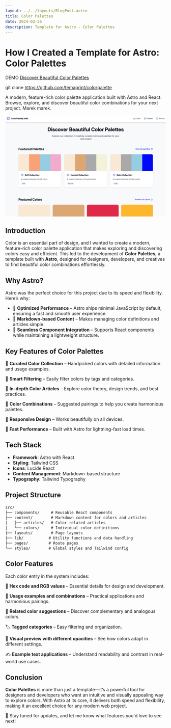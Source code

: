 ```yaml
---
layout: ../../layouts/BlogPost.astro
title: Color Palettes
date: 2024-03-26
description: Template for Astro - Color Palettes
---
```


# How I Created a Template for Astro: Color Palettes
DEMO [Discover Beautiful Color Palettes](https://colorpalette.wiki/)

git clone https://github.com/temaprint/colorpalette

A modern, feature-rich color palette application built with Astro and React. Browse, explore, and discover beautiful color combinations for your next project. Marek marek.





![Color Palettes Preview](https://github.com/temaprint/colorpalette/raw/main/public/colorpalette.png)

## Introduction

Color is an essential part of design, and I wanted to create a modern, feature-rich color palette application that makes exploring and discovering colors easy and efficient. This led to the development of **Color Palettes**, a template built with **Astro**, designed for designers, developers, and creatives to find beautiful color combinations effortlessly.

## Why Astro?

Astro was the perfect choice for this project due to its speed and flexibility. Here’s why:

- 🚀 **Optimized Performance** – Astro ships minimal JavaScript by default, ensuring a fast and smooth user experience.
- 📝 **Markdown-based Content** – Makes managing color definitions and articles simple.
- 🎨 **Seamless Component Integration** – Supports React components while maintaining a lightweight structure.

## Key Features of Color Palettes

🔹 **Curated Color Collection** – Handpicked colors with detailed information and usage examples.

🔹 **Smart Filtering** – Easily filter colors by tags and categories.

🔹 **In-depth Color Articles** – Explore color theory, design trends, and best practices.

🔹 **Color Combinations** – Suggested pairings to help you create harmonious palettes.

🔹 **Responsive Design** – Works beautifully on all devices.

🔹 **Fast Performance** – Built with Astro for lightning-fast load times.

## Tech Stack

- **Framework**: Astro with React
- **Styling**: Tailwind CSS
- **Icons**: Lucide React
- **Content Management**: Markdown-based structure
- **Typography**: Tailwind Typography

## Project Structure

```
src/
├── components/     # Reusable React components
├── content/        # Markdown content for colors and articles
│   ├── articles/   # Color-related articles
│   └── colors/     # Individual color definitions
├── layouts/        # Page layouts
├── lib/           # Utility functions and data handling
├── pages/         # Route pages
└── styles/        # Global styles and Tailwind config
```

## Color Features

Each color entry in the system includes:

🎨 **Hex code and RGB values** – Essential details for design and development.

🌈 **Usage examples and combinations** – Practical applications and harmonious pairings.

📌 **Related color suggestions** – Discover complementary and analogous colors.

🏷️ **Tagged categories** – Easy filtering and organization.

👀 **Visual preview with different opacities** – See how colors adapt in different settings.

✍️ **Example text applications** – Understand readability and contrast in real-world use cases.

## Conclusion

**Color Palettes** is more than just a template—it’s a powerful tool for designers and developers who want an intuitive and visually appealing way to explore colors. With Astro at its core, it delivers both speed and flexibility, making it an excellent choice for any modern web project.

🚀 Stay tuned for updates, and let me know what features you'd love to see next!

